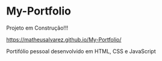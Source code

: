 # My-Portfolio

Projeto em Construção!!!

https://matheusalvarez.github.io/My-Portfolio/



Portifólio pessoal desenvolvido em HTML, CSS e JavaScript
